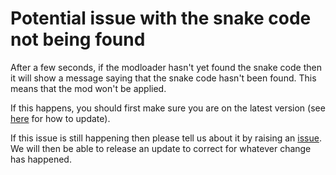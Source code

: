# Potential issue with the snake code not being found

After a few seconds, if the modloader hasn't yet found the snake code then it will show a message saying that the snake code hasn't been found. This means that the mod won't be applied.

If this happens, you should first make sure you are on the latest version (see [here](https://github.com/DarkSnakeGang/GoogleSnakeModLoader/blob/main/docs/update_guide.md) for how to update).

If this issue is still happening then please tell us about it by raising an [issue](https://github.com/DarkSnakeGang/GoogleSnakeModLoader/issues). We will then be able to release an update to correct for whatever change has happened.
